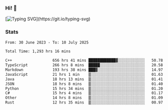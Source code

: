### Hi!  👋

[![Typing SVG](https://readme-typing-svg.herokuapp.com?font=Fira+Code&pause=1000&width=435&lines=Hello!+I'm+Texiwustion.)](https://git.io/typing-svg)

### Stats

<!--START_SECTION:waka-->

```txt
From: 30 June 2023 - To: 10 July 2025

Total Time: 1,293 hrs 16 mins

C++                  656 hrs 41 mins ████████████▓░░░░░░░░░░░░   50.78 %
TypeScript           266 hrs 8 mins  █████░░░░░░░░░░░░░░░░░░░░   20.58 %
Markdown             193 hrs 38 mins ███▓░░░░░░░░░░░░░░░░░░░░░   14.97 %
JavaScript           21 hrs 1 min    ▒░░░░░░░░░░░░░░░░░░░░░░░░   01.63 %
Java                 18 hrs 13 mins  ▒░░░░░░░░░░░░░░░░░░░░░░░░   01.41 %
JSON                 18 hrs 8 mins   ▒░░░░░░░░░░░░░░░░░░░░░░░░   01.40 %
Python               15 hrs 34 mins  ▒░░░░░░░░░░░░░░░░░░░░░░░░   01.20 %
C#                   15 hrs 4 mins   ▒░░░░░░░░░░░░░░░░░░░░░░░░   01.17 %
Other                14 hrs 8 mins   ▒░░░░░░░░░░░░░░░░░░░░░░░░   01.09 %
Rust                 12 hrs 35 mins  ▒░░░░░░░░░░░░░░░░░░░░░░░░   00.97 %
```

<!--END_SECTION:waka-->
